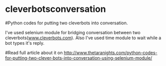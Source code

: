 # cleverbotsconversation

#Python codes for putting two cleverbots into conversation. 

I've used selenium module for bridging conversation between two cleverbots(www.cleverbots.com).
Also I've used time module to wait while a bot types it's reply. 

#Read full article about it on http://www.thetaranights.com/python-codes-for-putting-two-clever-bots-into-conversation-using-selenium-module/
